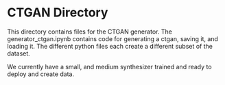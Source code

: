 # CTGAN Directory

This directory contains files for the CTGAN generator. The generator_ctgan.ipynb contains 
code for generating a ctgan, saving it, and loading it. The different python files each 
create a different subset of the dataset. 

We currently have a small, and medium synthesizer trained and ready to deploy and create data.